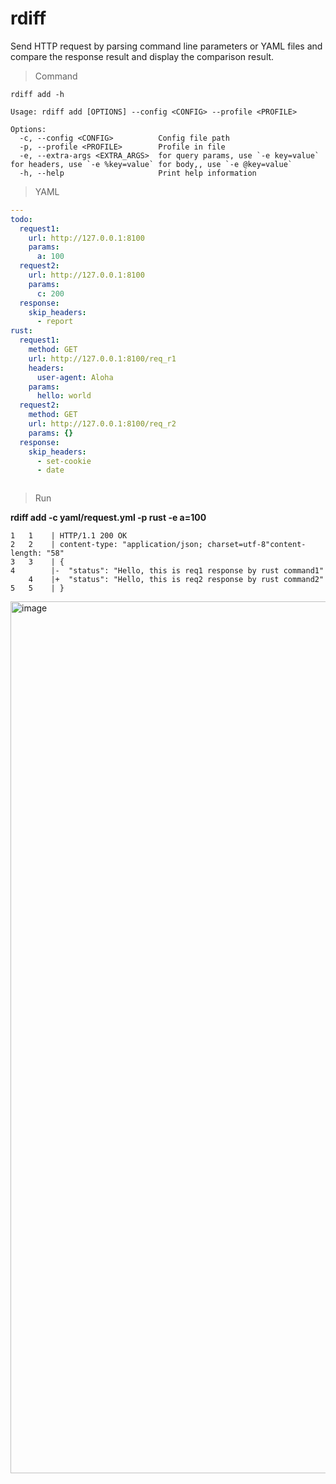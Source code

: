 # rdiff
Send HTTP request by parsing command line parameters or YAML files and compare the response result and display the comparison result.



> Command

```
rdiff add -h

Usage: rdiff add [OPTIONS] --config <CONFIG> --profile <PROFILE>

Options:
  -c, --config <CONFIG>          Config file path
  -p, --profile <PROFILE>        Profile in file
  -e, --extra-args <EXTRA_ARGS>  for query params, use `-e key=value` for headers, use `-e %key=value` for body,, use `-e @key=value`
  -h, --help                     Print help information
```



> YAML

```request.yml
---
todo:
  request1:
    url: http://127.0.0.1:8100
    params:
      a: 100
  request2:
    url: http://127.0.0.1:8100
    params:
      c: 200
  response:
    skip_headers:
      - report
rust:
  request1:
    method: GET
    url: http://127.0.0.1:8100/req_r1
    headers:
      user-agent: Aloha
    params:
      hello: world
  request2:
    method: GET
    url: http://127.0.0.1:8100/req_r2
    params: {}
  response:
    skip_headers:
      - set-cookie
      - date



```



> Run

**rdiff add -c yaml/request.yml -p rust -e a=100**

```
1   1    | HTTP/1.1 200 OK
2   2    | content-type: "application/json; charset=utf-8"content-length: "58"
3   3    | {
4        |-  "status": "Hello, this is req1 response by rust command1"
    4    |+  "status": "Hello, this is req2 response by rust command2"
5   5    | }
```
<img width="1395" alt="image" src="https://s1.imagehub.cc/images/2022/10/19/1325a811388db5d27.png">

